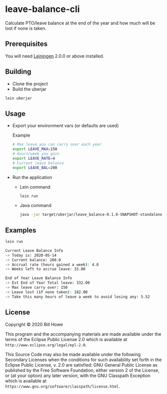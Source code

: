 # leave-balance-cli

Calculate PTO/leave balance at the end of the year and how much will be lost if none is taken.

## Prerequisites

You will need [Leiningen][] 2.0.0 or above installed.

[leiningen]: https://github.com/technomancy/leiningen

## Building

* Clone the project
* Build the uberjar

```bash
lein uberjar
```

## Usage

* Export your environment vars (or defaults are used)

  Example
  
  ```bash
  # Max leave you can carry over each year
  export LEAVE_MAX=150
  # Hours/week you gain
  export LEAVE_RATE=4
  # Current leave balance
  export LEAVE_BAL=200
  ```

* Run the application

  * Lein command

    ```bash
    lein run
    ```

  * Java command

    ```bash
    java -jar target/uberjar/leave_balance-0.1.0-SNAPSHOT-standalone.jar
    ```

## Examples

```bash
lein run

Current Leave Balance Info
-> Today is: 2020-05-14
-> Current balance: 200.0
-> Accrual rate (hours gained a week): 4.0
-> Weeks left to accrue leave: 33.00

End of Year Leave Balance Info
-> Est End of Year Total leave: 332.00
-> Max leave carry over: 150
-> Leave lost (if none taken): 182.00
-> Take this many hours of leave a week to avoid losing any: 5.52
```

## License

Copyright © 2020 Bill Howe

This program and the accompanying materials are made available under the
terms of the Eclipse Public License 2.0 which is available at
`http://www.eclipse.org/legal/epl-2.0`.

This Source Code may also be made available under the following Secondary
Licenses when the conditions for such availability set forth in the Eclipse
Public License, v. 2.0 are satisfied: GNU General Public License as published by
the Free Software Foundation, either version 2 of the License, or (at your
option) any later version, with the GNU Classpath Exception which is available
at `https://www.gnu.org/software/classpath/license.html`.
